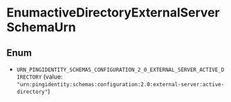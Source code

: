 

# EnumactiveDirectoryExternalServerSchemaUrn

## Enum


* `URN_PINGIDENTITY_SCHEMAS_CONFIGURATION_2_0_EXTERNAL_SERVER_ACTIVE_DIRECTORY` (value: `"urn:pingidentity:schemas:configuration:2.0:external-server:active-directory"`)



